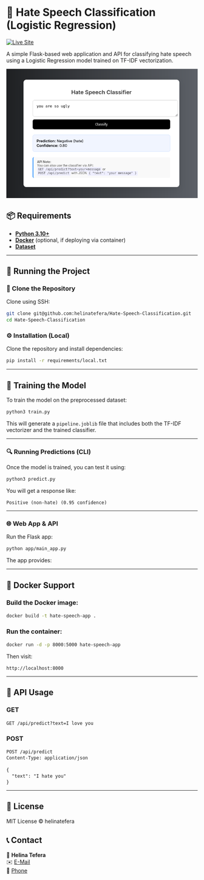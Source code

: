 
# **💬 Hate Speech Classification (Logistic Regression)**

[![Live Site](https://img.shields.io/badge/Live%20🔥-https%3A%2F%2Fhate--speech--detection.helinatefera.com-green?style=for-the-badge&logo=flask)](https://hate-speech-detection.helinatefera.com/)


A simple Flask-based web application and API for classifying hate speech using a Logistic Regression model trained on TF-IDF vectorization.

![Live](img/live.png)

## 📦 Requirements

- [**Python 3.10+**](https://www.python.org/downloads/release/python-3100/)
- [**Docker**](https://www.docker.com/) (optional, if deploying via container)
- [**Dataset**](https://www.kaggle.com/datasets/waalbannyantudre/hate-speech-detection-curated-dataset)
---

## 🚀 Running the Project

### 📁 Clone the Repository

Clone using SSH:

```bash
git clone git@github.com:helinatefera/Hate-Speech-Classification.git
cd Hate-Speech-Classification
```

### ⚙️ Installation (Local)

Clone the repository and install dependencies:

```bash
pip install -r requirements/local.txt
````

---

## 🧠 Training the Model

To train the model on the preprocessed dataset:

```bash
python3 train.py
```

This will generate a `pipeline.joblib` file that includes both the TF-IDF vectorizer and the trained classifier.

---

### 🔍 Running Predictions (CLI)

Once the model is trained, you can test it using:

```bash
python3 predict.py
```

You will get a response like:

```
Positive (non-hate) (0.95 confidence)
```

---

### 🌐 Web App & API

Run the Flask app:

```bash
python app/main_app.py
```

The app provides:

---

## 🐳 Docker Support

### Build the Docker image:

```bash
docker build -t hate-speech-app .
```

### Run the container:

```bash
docker run -d -p 8000:5000 hate-speech-app
```

Then visit:

```
http://localhost:8000
```


---

## 🔗 API Usage

### GET

```http
GET /api/predict?text=I love you
```

### POST

```http
POST /api/predict
Content-Type: application/json

{
  "text": "I hate you"
}
```

---

## 🧼 License

MIT License © helinatefera


## 📞 Contact

👤 **Helina Tefera**  
✉️ [E-Mail](mailto:helinatefera1212@gmail.com)  
📱 [Phone](tel:+251929453545)
